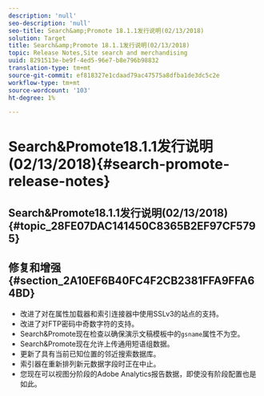 ```yaml
---
description: 'null'
seo-description: 'null'
seo-title: Search&amp;Promote 18.1.1发行说明(02/13/2018)
solution: Target
title: Search&amp;Promote 18.1.1发行说明(02/13/2018)
topic: Release Notes,Site search and merchandising
uuid: 8291513e-be9f-4ed5-96e7-b8e796b98832
translation-type: tm+mt
source-git-commit: ef818327e1cdaad79ac47575a8dfba1de3dc5c2e
workflow-type: tm+mt
source-wordcount: '103'
ht-degree: 1%

---
```



# Search&amp;Promote18.1.1发行说明(02/13/2018){#search-promote-release-notes}

## Search&amp;Promote18.1.1发行说明(02/13/2018){#topic_28FE07DAC141450C8365B2EF97CF5795}

## 修复和增强{#section_2A10EF6B40FC4F2CB2381FFA9FFA64BD}

* 改进了对在属性加载器和索引连接器中使用SSLv3的站点的支持。
* 改进了对FTP密码中奇数字符的支持。
* Search&amp;Promote现在检查以确保演示文稿模板中的`gsname`属性不为空。
* Search&amp;Promote现在允许上传通用短语组数据。
* 更新了具有当前已知位置的邻近搜索数据库。
* 索引器在重新排列新元数据字段时正在中止。
* 您现在可以视图分阶段的Adobe Analytics报告数据，即使没有阶段配置也是如此。

